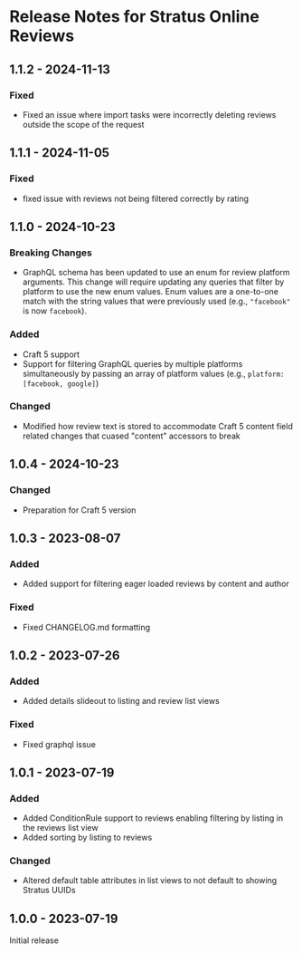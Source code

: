 # Release Notes for Stratus Online Reviews

## 1.1.2 - 2024-11-13

### Fixed

- Fixed an issue where import tasks were incorrectly deleting reviews outside the scope of the request

## 1.1.1 - 2024-11-05

### Fixed

- fixed issue with reviews not being filtered correctly by rating

## 1.1.0 - 2024-10-23

### Breaking Changes

- GraphQL schema has been updated to use an enum for review platform arguments. This change will require updating any queries that filter by platform to use the new enum values. Enum values are a one-to-one match with the string values that were previously used (e.g., `"facebook"` is now `facebook`).

### Added

- Craft 5 support
- Support for filtering GraphQL queries by multiple platforms simultaneously by passing an array of platform values (e.g., `platform: [facebook, google]`)

### Changed

- Modified how review text is stored to accommodate Craft 5 content field related changes that cuased "content" accessors to break

## 1.0.4 - 2024-10-23

### Changed

- Preparation for Craft 5 version

## 1.0.3 - 2023-08-07

### Added

- Added support for filtering eager loaded reviews by content and author

### Fixed

- Fixed CHANGELOG.md formatting

## 1.0.2 - 2023-07-26

### Added

- Added details slideout to listing and review list views

### Fixed

- Fixed graphql issue

## 1.0.1 - 2023-07-19

### Added

- Added ConditionRule support to reviews enabling filtering by listing in the reviews list view
- Added sorting by listing to reviews

### Changed

- Altered default table attributes in list views to not default to showing Stratus UUIDs


## 1.0.0 - 2023-07-19

Initial release